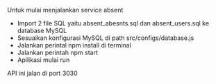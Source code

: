 Untuk mulai menjalankan service absent

- Import 2 file SQL yaitu absent_abesnts.sql dan absent_users.sql ke database MySQL
- Sesuaikan konfigurasi MySQL di path src/configs/database.js
- Jalankan perintal npm install di terminal
- Jalankan perintah npm start
- Apilikasi mulai run

API ini jalan di port 3030
